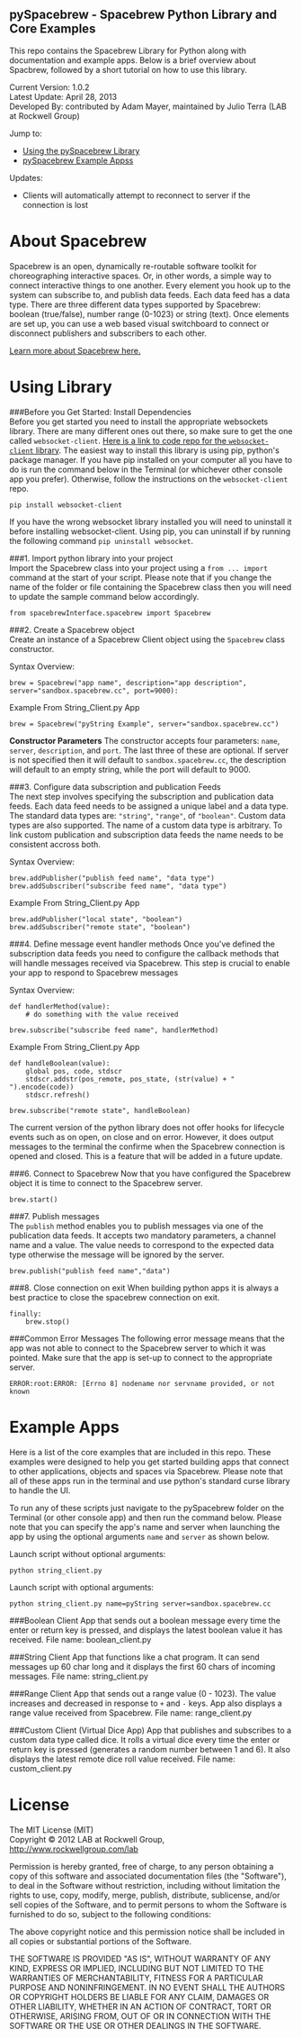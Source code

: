 pySpacebrew - Spacebrew Python Library and Core Examples  
---------------------------------------------------------  
  
This repo contains the Spacebrew Library for Python along with documentation and example apps. Below is a brief overview about Spacbrew, followed by a short tutorial on how to use this library.  
  
Current Version: 1.0.2  
Latest Update: April 28, 2013   
Developed By: contributed by Adam Mayer, maintained by Julio Terra (LAB at Rockwell Group)   
  
Jump to:  
* [Using the pySpacebrew Library](#using-library)  
* [pySpacebrew Example Appss](#example-apps)  

Updates:
* Clients will automatically attempt to reconnect to server if the connection is lost
  
About Spacebrew  
===============  
Spacebrew is an open, dynamically re-routable software toolkit for choreographing interactive spaces. Or, in other words, a simple way to connect interactive things to one another. Every element you hook up to the system can subscribe to, and publish data feeds. Each data feed has a data type. There are three different data types supported by Spacebrew: boolean (true/false), number range (0-1023) or string (text). Once elements are set up, you can use a web based visual switchboard to connect or disconnect publishers and subscribers to each other.  
  
[Learn more about Spacebrew here.](http://docs.spacebrew.cc/)  
  
Using Library
==============   
  
###Before you Get Started: Install Dependencies   
Before you get started you need to install the appropriate websockets library. There are many different ones out there, so make sure to get the one called `websocket-client`. [Here is a link to code repo for the `websocket-client` library](https://github.com/liris/websocket-client). The easiest way to install this library is using pip, python's package manager. If you have pip installed on your computer all you have to do is run the command below in the Terminal (or whichever other console app you prefer). Otherwise, follow the instructions on the `websocket-client` repo.  
  
```
pip install websocket-client
```
  
If you have the wrong websocket library installed you will need to uninstall it before installing websocket-client. Using pip, you can uninstall if by running the following command `pip uninstall websocket`.  
  
###1. Import python library into your project  
Import the Spacebrew class into your project using a `from ... import` command at the start of your script. Please note that if you change the name of the folder or file containing the Spacebrew class then you will need to update the sample command below accordingly.  
  
```
from spacebrewInterface.spacebrew import Spacebrew
```
   
###2. Create a Spacebrew object  
Create an instance of a Spacebrew Client object using the `Spacebrew` class constructor.  

Syntax Overview:
```
brew = Spacebrew("app name", description="app description", server="sandbox.spacebrew.cc", port=9000):
```

Example From String_Client.py App
```
brew = Spacebrew("pyString Example", server="sandbox.spacebrew.cc")
```
  
**Constructor Parameters**
The constructor accepts four parameters: `name`, `server`, `description`, and `port`. The last three of these are optional. If server is not specified then it will default to `sandbox.spacebrew.cc`, the description will default to an empty string, while the port will default to 9000.  
         
###3. Configure data subscription and publication Feeds  
The next step involves specifying the subscription and publication data feeds. Each data feed needs to be assigned a unique label and a data type. The standard data types are: `"string"`, `"range"`, of `"boolean"`. Custom data types are also supported. The name of a custom data type is arbitrary. To link custom publication and subscription data feeds the name needs to be consistent accross both.   

Syntax Overview:
```
brew.addPublisher("publish feed name", "data type")
brew.addSubscriber("subscribe feed name", "data type")
```

Example From String_Client.py App
```
brew.addPublisher("local state", "boolean")
brew.addSubscriber("remote state", "boolean")
```
  
###4. Define message event handler methods
Once you've defined the subscription data feeds you need to configure the callback methods that will handle messages received via Spacebrew. This step is crucial to enable your app to respond to Spacebrew messages


Syntax Overview:
```
def handlerMethod(value):
	# do something with the value received

brew.subscribe("subscribe feed name", handlerMethod)
```

Example From String_Client.py App  
```
def handleBoolean(value):
	global pos, code, stdscr
	stdscr.addstr(pos_remote, pos_state, (str(value) + "  ").encode(code))
	stdscr.refresh()

brew.subscribe("remote state", handleBoolean)
```
  
The current version of the python library does not offer hooks for lifecycle events such as on open, on close and on error. However, it does output messages to the terminal the confirme when the Spacebrew connection is opened and closed. This is a feature that will be added in a future update.

###6. Connect to Spacebrew
Now that you have configured the Spacebrew object it is time to connect to the Spacebrew server. 
  
```
brew.start()
```
  
###7. Publish messages  
The `publish` method enables you to publish messages via one of the publication data feeds. It accepts two mandatory parameters, a channel name and a value. The value needs to correspond to the expected data type otherwise the message will be ignored by the server.  
    
```
brew.publish("publish feed name","data")
```

###8. Close connection on exit
When building python apps it is always a best practice to close the spacebrew connection on exit. 

```
finally:
	brew.stop()
```

###Common Error Messages
The following error message means that the app was not able to connect to the Spacebrew server to which it was pointed. Make sure that the app is set-up to connect to the appropriate server.  
  
```
ERROR:root:ERROR: [Errno 8] nodename nor servname provided, or not known
```

Example Apps
=============

Here is a list of the core examples that are included in this repo. These examples were designed to help you get started building apps that connect to other applications, objects and spaces via Spacebrew. Please note that all of these apps run in the terminal and use python's standard curse library to handle the UI.

To run any of these scripts just navigate to the pySpacebrew folder on the Terminal (or other console app) and then run the command below. Please note that you can specify the app's name and server when launching the app by using the optional arguments `name` and `server` as shown below. 

Launch script without optional arguments:
```
python string_client.py
```

Launch script with optional arguments:
```
python string_client.py name=pyString server=sandbox.spacebrew.cc
```

###Boolean Client
App that sends out a boolean message every time the enter or return key is pressed, and displays the latest boolean value it has received. File name: boolean_client.py

###String Client
App that functions like a chat program. It can send messages up 60 char long and it displays the first 60 chars of incoming messages. File name: string_client.py

###Range Client
App that sends out a range value (0 - 1023). The value increases and decreased in response to `+` and `-` keys. App also displays a range value received from Spacebrew. File name: range_client.py
  
###Custom Client (Virtual Dice App)
App that publishes and subscribes to a custom data type called dice. It rolls a virtual dice every time the enter or return key is pressed (generates a random number between 1 and 6). It also displays the latest remote dice roll value received. File name: custom_client.py

  
License  
=======  
  
The MIT License (MIT)  
Copyright © 2012 LAB at Rockwell Group, http://www.rockwellgroup.com/lab  
  
Permission is hereby granted, free of charge, to any person obtaining a copy of this software and associated documentation files (the "Software"), to deal in the Software without restriction, including without limitation the rights to use, copy, modify, merge, publish, distribute, sublicense, and/or sell copies of the Software, and to permit persons to whom the Software is furnished to do so, subject to the following conditions:  
  
The above copyright notice and this permission notice shall be included in all copies or substantial portions of the Software.  
  
THE SOFTWARE IS PROVIDED "AS IS", WITHOUT WARRANTY OF ANY KIND, EXPRESS OR IMPLIED, INCLUDING BUT NOT LIMITED TO THE WARRANTIES OF MERCHANTABILITY, FITNESS FOR A PARTICULAR PURPOSE AND NONINFRINGEMENT. IN NO EVENT SHALL THE AUTHORS OR COPYRIGHT HOLDERS BE LIABLE FOR ANY CLAIM, DAMAGES OR OTHER LIABILITY, WHETHER IN AN ACTION OF CONTRACT, TORT OR OTHERWISE, ARISING FROM, OUT OF OR IN CONNECTION WITH THE SOFTWARE OR THE USE OR OTHER DEALINGS IN THE SOFTWARE.  

